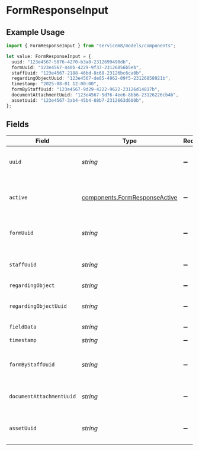 # FormResponseInput

## Example Usage

```typescript
import { FormResponseInput } from "servicem8/models/components";

let value: FormResponseInput = {
  uuid: "123e4567-5876-4270-b3a8-2312699490db",
  formUuid: "123e4567-440b-4229-9f37-23126856b5eb",
  staffUuid: "123e4567-2188-46bd-8c68-23126bc6ca0b",
  regardingObjectUuid: "123e4567-de85-4962-89f5-23126858921b",
  timestamp: "2025-08-01 12:00:00",
  formByStaffUuid: "123e4567-9d29-4222-9622-23126d14817b",
  documentAttachmentUuid: "123e4567-5d76-4ee6-8bb6-23126226cb4b",
  assetUuid: "123e4567-3ab4-45b4-88b7-2312663d600b",
};
```

## Fields

| Field                                                                          | Type                                                                           | Required                                                                       | Description                                                                    | Example                                                                        |
| ------------------------------------------------------------------------------ | ------------------------------------------------------------------------------ | ------------------------------------------------------------------------------ | ------------------------------------------------------------------------------ | ------------------------------------------------------------------------------ |
| `uuid`                                                                         | *string*                                                                       | :heavy_minus_sign:                                                             | Unique identifier for this record                                              | 123e4567-5876-4270-b3a8-2312699490db                                           |
| `active`                                                                       | [components.FormResponseActive](../../models/components/formresponseactive.md) | :heavy_minus_sign:                                                             | Record active/deleted flag.  Valid values are [0,1]                            |                                                                                |
| `formUuid`                                                                     | *string*                                                                       | :heavy_minus_sign:                                                             | N/A                                                                            | 123e4567-440b-4229-9f37-23126856b5eb                                           |
| `staffUuid`                                                                    | *string*                                                                       | :heavy_minus_sign:                                                             | N/A                                                                            | 123e4567-2188-46bd-8c68-23126bc6ca0b                                           |
| `regardingObject`                                                              | *string*                                                                       | :heavy_minus_sign:                                                             | N/A                                                                            |                                                                                |
| `regardingObjectUuid`                                                          | *string*                                                                       | :heavy_minus_sign:                                                             | N/A                                                                            | 123e4567-de85-4962-89f5-23126858921b                                           |
| `fieldData`                                                                    | *string*                                                                       | :heavy_minus_sign:                                                             | N/A                                                                            |                                                                                |
| `timestamp`                                                                    | *string*                                                                       | :heavy_minus_sign:                                                             | N/A                                                                            | 2025-08-01 12:00:00                                                            |
| `formByStaffUuid`                                                              | *string*                                                                       | :heavy_minus_sign:                                                             | N/A                                                                            | 123e4567-9d29-4222-9622-23126d14817b                                           |
| `documentAttachmentUuid`                                                       | *string*                                                                       | :heavy_minus_sign:                                                             | N/A                                                                            | 123e4567-5d76-4ee6-8bb6-23126226cb4b                                           |
| `assetUuid`                                                                    | *string*                                                                       | :heavy_minus_sign:                                                             | N/A                                                                            | 123e4567-3ab4-45b4-88b7-2312663d600b                                           |